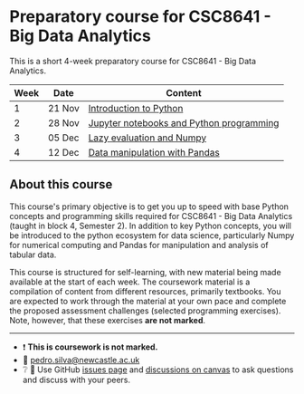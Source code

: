 # Preparatory course for CSC8641 - Big Data Analytics

This is a short 4-week preparatory course for CSC8641 - Big Data Analytics.

| Week | Date   | Content                                              |
| ---- | ------ | ---------------------------------------------------- |
| 1    | 21 Nov | [Introduction to Python](week1.md)                   |
| 2    | 28 Nov | [Jupyter notebooks and Python programming](week2.md) |
| 3    | 05 Dec | [Lazy evaluation and Numpy](week3.md)                |
| 4    | 12 Dec | [Data manipulation with Pandas](week4.md)            |

## About this course

This course's primary objective is to get you up to speed with base Python concepts and programming
skills required for CSC8641 - Big Data Analytics (taught in block 4, Semester 2). In addition to key
Python concepts, you will be introduced to the python ecosystem for data science, particularly Numpy
for numerical computing and Pandas for manipulation and analysis of tabular data.

This course is structured for self-learning, with new material being made available at the start of
each week. The coursework material is a compilation of content from different resources, primarily
textbooks. You are expected to work through the material at your own pace and complete the proposed
assessment challenges (selected programming exercises). Note, however, that these exercises **are
not marked**.

---

- :heavy_exclamation_mark: **This is coursework is not marked.**
- :email: pedro.silva@newcastle.ac.uk
- :grey_question: :speech_balloon: Use GitHub [issues
page](https://github.com/NewcastleComputingScience/csc8641/issues) and [discussions on
canvas](https://ncl.instructure.com/courses/44969/discussion_topics) to ask questions and
discuss with your peers.